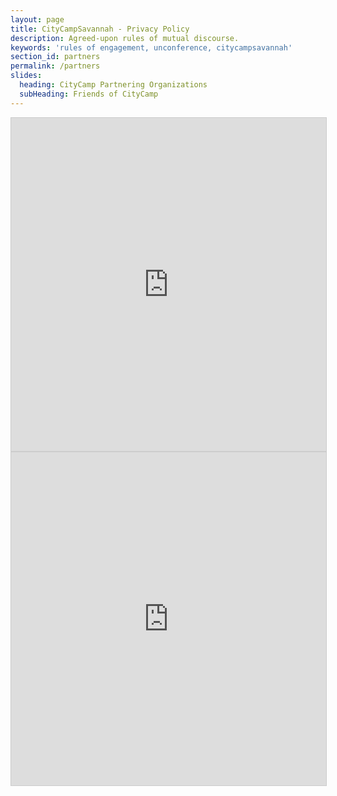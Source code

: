 ```yaml
---
layout: page
title: CityCampSavannah - Privacy Policy
description: Agreed-upon rules of mutual discourse.
keywords: 'rules of engagement, unconference, citycampsavannah'
section_id: partners
permalink: /partners
slides:
  heading: CityCamp Partnering Organizations
  subHeading: Friends of CityCamp
---
```


<iframe class="airtable-embed" src="https://airtable.com/embed/shr9Gg2MNpKsyIAR9?backgroundColor=green" frameborder="0" onmousewheel="" width="100%" height="533" style="background: transparent; border: 1px solid #ccc;"></iframe><iframe class="airtable-embed" src="https://airtable.com/embed/shr9Gg2MNpKsyIAR9?backgroundColor=green" frameborder="0" onmousewheel="" width="100%" height="533" style="background: transparent; border: 1px solid #ccc;"></iframe>